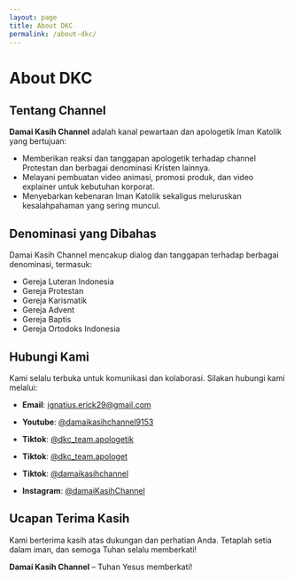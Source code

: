 ```yaml
---
layout: page
title: About DKC
permalink: /about-dkc/
---
```


# About DKC  

## Tentang Channel  
**Damai Kasih Channel** adalah kanal pewartaan dan apologetik Iman Katolik yang bertujuan:  
- Memberikan reaksi dan tanggapan apologetik terhadap channel Protestan dan berbagai denominasi Kristen lainnya.  
- Melayani pembuatan video animasi, promosi produk, dan video explainer untuk kebutuhan korporat.  
- Menyebarkan kebenaran Iman Katolik sekaligus meluruskan kesalahpahaman yang sering muncul.  

## Denominasi yang Dibahas  
Damai Kasih Channel mencakup dialog dan tanggapan terhadap berbagai denominasi, termasuk:  
- Gereja Luteran Indonesia 
- Gereja Protestan  
- Gereja Karismatik
- Gereja Advent  
- Gereja Baptis
- Gereja Ortodoks Indonesia

## Hubungi Kami  
Kami selalu terbuka untuk komunikasi dan kolaborasi. Silakan hubungi kami melalui:  
- **Email**: [ignatius.erick29@gmail.com](mailto:ignatius.erick29@gmail.com)  
- **Youtube**: [@damaikasihchannel9153](https://www.youtube.com/@damaikasihchannel9153)  
- **Tiktok**: [@dkc_team.apologetik](https://www.tiktok.com/@dkc_team.apologetik)  
- **Tiktok**: [@dkc_team.apologet](https://www.tiktok.com/@dkc_team.apologet)

- **Tiktok**: [@damaikasihchannel](https://www.tiktok.com/@damaikasihchannel)
- **Instagram**: [@damaiKasihChannel](https://www.instagram.com/damaikasihchannel/)  

## Ucapan Terima Kasih  
Kami berterima kasih atas dukungan dan perhatian Anda. Tetaplah setia dalam iman, dan semoga Tuhan selalu memberkati!  

**Damai Kasih Channel** – Tuhan Yesus memberkati!
